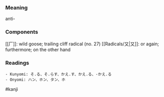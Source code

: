 ### Meaning

anti-

### Components

[[厂]]: wild goose; trailing cliff radical (no. 27) [[Radicals/又|又]]: or again; furthermore; on the other hand

### Readings

```
- Kunyomi: そ.る、そ.らす、かえ.す、かえ.る、-かえ.る
- Onyomi: ハン、ホン、タン、ホ
```

#kanji